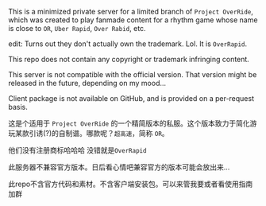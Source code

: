 This is a minimized private server for a limited branch of `Project OverRide`, which was created to play fanmade content for a rhythm game whose name is close to `OR`, `Uber Rapid`, `Over Rabid`, etc.

edit: Turns out they don't actually own the trademark. Lol. It is `OverRapid`.

This repo does not contain any copyright or trademark infringing content.

This server is not compatible with the official version. That version might be released in the future, depending on my mood...

Client package is not available on GitHub, and is provided on a per-request basis. 

这是个适用于 `Project OverRide` 的一个精简版本的私服。这个版本致力于简化游玩某款引诱(?)的自制谱。哪款呢？`超高速`，简称 `OR`。

他们没有注册商标哈哈哈 没错就是`OverRapid`

此服务器不兼容官方版本。日后看心情吧兼容官方的版本可能会放出来...

此repo不含官方代码和素材。不含客户端安装包。可以来管我要或者看使用指南加群
